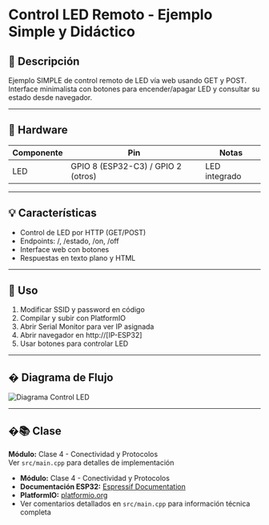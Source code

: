 # Control LED Remoto - Ejemplo Simple y Didáctico

## 📖 Descripción

Ejemplo SIMPLE de control remoto de LED vía web usando GET y POST. Interface minimalista con botones para encender/apagar LED y consultar su estado desde navegador.

---

## 🔧 Hardware

| Componente | Pin | Notas |
|------------|-----|-------|
| LED | GPIO 8 (ESP32-C3) / GPIO 2 (otros) | LED integrado |

---

## 💡 Características

- Control de LED por HTTP (GET/POST)
- Endpoints: /, /estado, /on, /off
- Interface web con botones
- Respuestas en texto plano y HTML

---

## 🚀 Uso

1. Modificar SSID y password en código
2. Compilar y subir con PlatformIO
3. Abrir Serial Monitor para ver IP asignada
4. Abrir navegador en http://[IP-ESP32]
5. Usar botones para controlar LED

---

## � Diagrama de Flujo

![Diagrama Control LED](https://www.plantuml.com/plantuml/proxy?src=https://raw.githubusercontent.com/fernandorvs/Curso-IoT-ESP32/main/Clases/Clase%204/Diagramas/control_led_remoto.pu)

---

## �📚 Clase

**Módulo:** Clase 4 - Conectividad y Protocolos  
Ver `src/main.cpp` para detalles de implementación

- **Módulo:** Clase 4 - Conectividad y Protocolos
- **Documentación ESP32:** [Espressif Documentation](https://docs.espressif.com/)
- **PlatformIO:** [platformio.org](https://platformio.org/)
- Ver comentarios detallados en `src/main.cpp` para información técnica completa
